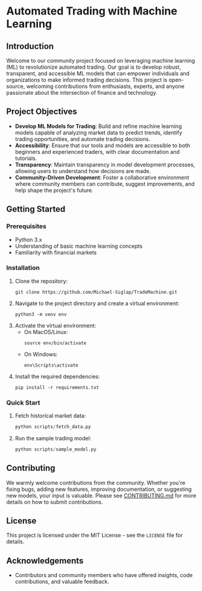 # Automated Trading with Machine Learning

## Introduction

Welcome to our community project focused on leveraging machine learning (ML) to revolutionize automated trading. Our goal is to develop robust, transparent, and accessible ML models that can empower individuals and organizations to make informed trading decisions. This project is open-source, welcoming contributions from enthusiasts, experts, and anyone passionate about the intersection of finance and technology.

## Project Objectives

- **Develop ML Models for Trading**: Build and refine machine learning models capable of analyzing market data to predict trends, identify trading opportunities, and automate trading decisions.
- **Accessibility**: Ensure that our tools and models are accessible to both beginners and experienced traders, with clear documentation and tutorials.
- **Transparency**: Maintain transparency in model development processes, allowing users to understand how decisions are made.
- **Community-Driven Development**: Foster a collaborative environment where community members can contribute, suggest improvements, and help shape the project's future.

## Getting Started

### Prerequisites

- Python 3.x
- Understanding of basic machine learning concepts
- Familiarity with financial markets

### Installation

1. Clone the repository:
   ```
   git clone https://github.com/Michael-Siglap/TradeMachine.git
   ```
2. Navigate to the project directory and create a virtual environment:
   ```
   python3 -m venv env
   ```
3. Activate the virtual environment:
   - On MacOS/Linux:
     ```
     source env/bin/activate
     ```
   - On Windows:
     ```
     env\Scripts\activate
     ```
4. Install the required dependencies:
   ```
   pip install -r requirements.txt
   ```

### Quick Start

1. Fetch historical market data:
   ```python
   python scripts/fetch_data.py
   ```
2. Run the sample trading model:
   ```python
   python scripts/sample_model.py
   ```

## Contributing

We warmly welcome contributions from the community. Whether you're fixing bugs, adding new features, improving documentation, or suggesting new models, your input is valuable. Please see [CONTRIBUTING.md](https://github.com/Michael-Siglap/TradeMachine/blob/main/CONTRIBUTING.md) for more details on how to submit contributions.

## License

This project is licensed under the MIT License - see the `LICENSE` file for details.

## Acknowledgements

- Contributors and community members who have offered insights, code contributions, and valuable feedback.
